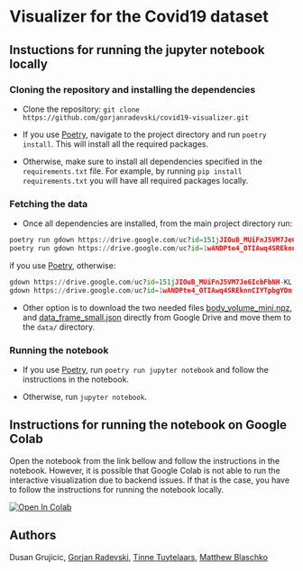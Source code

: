 # Visualizer for the Covid19 dataset

## Instuctions for running the jupyter notebook locally

### Cloning the repository and installing the dependencies

- Clone the repository: `git clone https://github.com/gorjanradevski/covid19-visualizer.git`
- If you use [Poetry](https://python-poetry.org/), navigate to the project directory and run `poetry install`. This will install all the required packages.

- Otherwise, make sure to install all dependencies specified in the `requirements.txt` file. For example, by running `pip install requirements.txt` you will have all required packages locally.

### Fetching the data

- Once all dependencies are installed, from the main project directory run:

```Python
poetry run gdown https://drive.google.com/uc?id=151jJIOuB_MUiFnJ5VM7Je6IcbFbNH-KL -O data/body_volume_mini.npz
poetry run gdown https://drive.google.com/uc?id=1wANDPte4_OTIAwq4SREknnCIYTpbgYDm -O data/data_frame_small.json
```

if you use [Poetry](https://python-poetry.org/), otherwise:

```Python
gdown https://drive.google.com/uc?id=151jJIOuB_MUiFnJ5VM7Je6IcbFbNH-KL -O data/body_volume_mini.npz
gdown https://drive.google.com/uc?id=1wANDPte4_OTIAwq4SREknnCIYTpbgYDm -O data/data_frame_small.json
```

- Other option is to download the two needed files [body_volume_mini.npz](https://drive.google.com/file/d/151jJIOuB_MUiFnJ5VM7Je6IcbFbNH-KL/view?usp=sharing), and [data_frame_small.json](https://drive.google.com/file/d/1wANDPte4_OTIAwq4SREknnCIYTpbgYDm/view?usp=sharing) directly from Google Drive and move them to the `data/` directory.

### Running the notebook

- If you use [Poetry](https://python-poetry.org/), run `poetry run jupyter notebook` and follow the instructions in the notebook.

- Otherwise, run `jupyter notebook`.

## Instructions for running the notebook on Google Colab

Open the notebook from the link bellow and follow the instructions in the notebook. However, it is possible that Google Colab is not able to run the interactive visualization due to backend issues. If that is the case, you have to follow the instructions for running the notebook locally.

[![Open In Colab](https://colab.research.google.com/assets/colab-badge.svg)](https://colab.research.google.com/github/gorjanradevski/covid19-visualizer/blob/master/visualizer-demo.ipynb)

## Authors

Dusan Grujicic, [Gorjan Radevski](http://gorjanradevski.github.io/), [Tinne Tuytelaars](https://homes.esat.kuleuven.be/~tuytelaa/), [Matthew Blaschko](https://homes.esat.kuleuven.be/~mblaschk/)